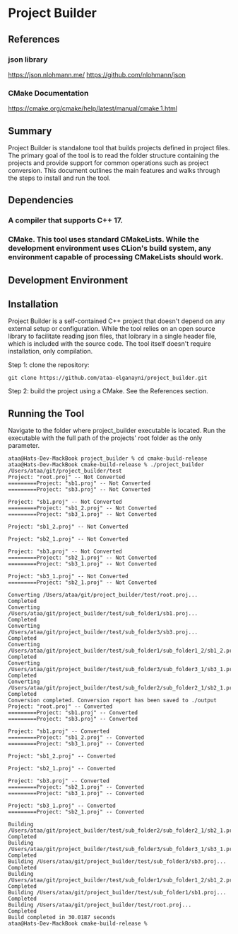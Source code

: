 # Project Builder

## References
### json library
https://json.nlohmann.me/
https://github.com/nlohmann/json

### CMake Documentation
https://cmake.org/cmake/help/latest/manual/cmake.1.html

## Summary
Project Builder is standalone tool that builds projects defined in project files. The primary goal of the tool is to read the folder structure containing the projects and provide support for common operations such as project conversion. This document outlines the main features and walks through the steps to install and run the tool.

## Dependencies
### A compiler that supports C++ 17.
### CMake. This tool uses standard CMakeLists. While the development environment uses CLion's build system, any environment capable of processing CMakeLists should work.

## Development Environment

## Installation
Project Builder is a self-contained C++ project that doesn't depend on any external setup or configuration. While the tool relies on an open source library to facilitate reading json files, that loibrary in a single header file, which is included with the source code. The tool itself doesn't require installation, only compilation. 

Step 1: clone the repository:
```
git clone https://github.com/ataa-elganayni/project_builder.git
```
Step 2: build the project using a CMake. See the References section.

## Running the Tool
Navigate to the folder where project_builder executable is located. Run the executable with the full path of the projects' root folder as the only parameter.
```
ataa@Hats-Dev-MackBook project_builder % cd cmake-build-release 
ataa@Hats-Dev-MackBook cmake-build-release % ./project_builder /Users/ataa/git/project_builder/test
Project: "root.proj" -- Not Converted
=========Project: "sb1.proj" -- Not Converted
=========Project: "sb3.proj" -- Not Converted

Project: "sb1.proj" -- Not Converted
=========Project: "sb1_2.proj" -- Not Converted
=========Project: "sb3_1.proj" -- Not Converted

Project: "sb1_2.proj" -- Not Converted

Project: "sb2_1.proj" -- Not Converted

Project: "sb3.proj" -- Not Converted
=========Project: "sb2_1.proj" -- Not Converted
=========Project: "sb3_1.proj" -- Not Converted

Project: "sb3_1.proj" -- Not Converted
=========Project: "sb2_1.proj" -- Not Converted

Converting /Users/ataa/git/project_builder/test/root.proj...
Completed
Converting /Users/ataa/git/project_builder/test/sub_folder1/sb1.proj...
Completed
Converting /Users/ataa/git/project_builder/test/sub_folder3/sb3.proj...
Completed
Converting /Users/ataa/git/project_builder/test/sub_folder1/sub_folder1_2/sb1_2.proj...
Completed
Converting /Users/ataa/git/project_builder/test/sub_folder3/sub_folder3_1/sb3_1.proj...
Completed
Converting /Users/ataa/git/project_builder/test/sub_folder2/sub_folder2_1/sb2_1.proj...
Completed
Conversion completed. Conversion report has been saved to ./output
Project: "root.proj" -- Converted
=========Project: "sb1.proj" -- Converted
=========Project: "sb3.proj" -- Converted

Project: "sb1.proj" -- Converted
=========Project: "sb1_2.proj" -- Converted
=========Project: "sb3_1.proj" -- Converted

Project: "sb1_2.proj" -- Converted

Project: "sb2_1.proj" -- Converted

Project: "sb3.proj" -- Converted
=========Project: "sb2_1.proj" -- Converted
=========Project: "sb3_1.proj" -- Converted

Project: "sb3_1.proj" -- Converted
=========Project: "sb2_1.proj" -- Converted

Building /Users/ataa/git/project_builder/test/sub_folder2/sub_folder2_1/sb2_1.proj...
Completed
Building /Users/ataa/git/project_builder/test/sub_folder3/sub_folder3_1/sb3_1.proj...
Completed
Building /Users/ataa/git/project_builder/test/sub_folder3/sb3.proj...
Completed
Building /Users/ataa/git/project_builder/test/sub_folder1/sub_folder1_2/sb1_2.proj...
Completed
Building /Users/ataa/git/project_builder/test/sub_folder1/sb1.proj...
Completed
Building /Users/ataa/git/project_builder/test/root.proj...
Completed
Build completed in 30.0187 seconds
ataa@Hats-Dev-MackBook cmake-build-release % 
```
